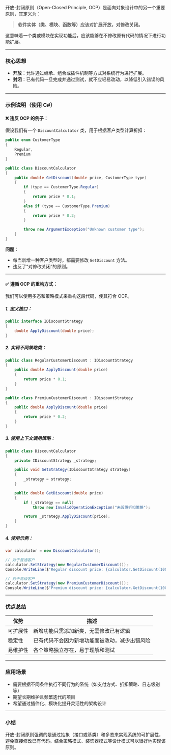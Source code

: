﻿开放-封闭原则（Open-Closed Principle, OCP）是面向对象设计中的另一个重要原则，其定义为：

> **软件实体（类、模块、函数等）应该对扩展开放，对修改关闭。**

这意味着一个类或模块在实现功能后，应该能够在不修改原有代码的情况下进行功能扩展。

---

### 核心思想

- **开放**：允许通过继承、组合或插件机制等方式对系统行为进行扩展。
- **封闭**：已有代码一旦完成并通过测试，就不应轻易改动，以降低引入错误的风险。

---

### 示例说明（使用 C#）

#### ❌ 违反 OCP 的例子：

假设我们有一个 `DiscountCalculator` 类，用于根据客户类型计算折扣：

```csharp
public enum CustomerType
{
    Regular,
    Premium
}

public class DiscountCalculator
{
    public double GetDiscount(double price, CustomerType type)
    {
        if (type == CustomerType.Regular)
        {
            return price * 0.1;
        }
        else if (type == CustomerType.Premium)
        {
            return price * 0.2;
        }

        throw new ArgumentException("Unknown customer type");
    }
}
```


**问题**：
- 每当新增一种客户类型时，都需要修改 `GetDiscount` 方法。
- 违反了“对修改关闭”的原则。

---

#### ✅ 遵循 OCP 的重构方式：

我们可以使用多态和策略模式来重构这段代码，使其符合 OCP。

##### 1. 定义接口：

```csharp
public interface IDiscountStrategy
{
    double ApplyDiscount(double price);
}
```


##### 2. 实现不同策略类：

```csharp
public class RegularCustomerDiscount : IDiscountStrategy
{
    public double ApplyDiscount(double price)
    {
        return price * 0.1;
    }
}

public class PremiumCustomerDiscount : IDiscountStrategy
{
    public double ApplyDiscount(double price)
    {
        return price * 0.2;
    }
}
```


##### 3. 使用上下文调用策略：

```csharp
public class DiscountCalculator
{
    private IDiscountStrategy _strategy;

    public void SetStrategy(IDiscountStrategy strategy)
    {
        _strategy = strategy;
    }

    public double GetDiscount(double price)
    {
        if (_strategy == null)
            throw new InvalidOperationException("未设置折扣策略");

        return _strategy.ApplyDiscount(price);
    }
}
```


##### 4. 使用示例：

```csharp
var calculator = new DiscountCalculator();

// 对于普通客户
calculator.SetStrategy(new RegularCustomerDiscount());
Console.WriteLine($"Regular discount price: {calculator.GetDiscount(100)}"); // 输出 90

// 对于高级客户
calculator.SetStrategy(new PremiumCustomerDiscount());
Console.WriteLine($"Premium discount price: {calculator.GetDiscount(100)}"); // 输出 80
```


---

### 优点总结

| 优势 | 描述 |
|------|------|
| 可扩展性 | 新增功能只需添加新类，无需修改已有逻辑 |
| 稳定性 | 已有代码不会因为新增功能而被改动，减少出错风险 |
| 易维护性 | 各个策略独立存在，易于理解和测试 |

---

### 应用场景

- 需要根据不同条件执行不同行为的系统（如支付方式、折扣策略、日志级别等）
- 期望长期维护且频繁迭代的项目
- 希望通过插件化、模块化提升灵活性的架构设计

---

### 小结

开放-封闭原则强调的是通过抽象（接口或基类）和多态来实现系统的可扩展性，避免直接修改已有代码。结合策略模式、装饰器模式等设计模式可以很好地实现该原则。